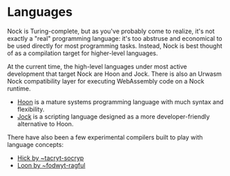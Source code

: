 # Languages

Nock is Turing-complete, but as you've probably come to realize, it's not exactly a "real" programming language:  it's too abstruse and economical to be used directly for most programming tasks.  Instead, Nock is best thought of as a compilation target for higher-level languages.

At the current time, the high-level languages under most active development that target Nock are Hoon and Jock.  There is also an Urwasm Nock compatibility layer for executing WebAssembly code on a Nock runtime.

- [Hoon](../compiling/relationship-to-hoon.md) is a mature systems programming language with much syntax and flexibility.
- [Jock](../compiling/relationship-to-jock.md) is a scripting language designed as a more developer-friendly alternative to Hoon.

There have also been a few experimental compilers built to play with language concepts:

- [Hick by ~tacryt-socryp](https://gist.github.com/tacryt-socryp/b08dc66b7bcc760e914c4db5c9fd7ba7)
- [Loon by ~fodwyt-ragful](https://github.com/frodwith/loon)


